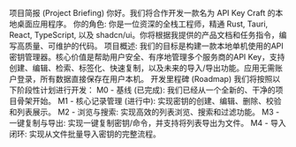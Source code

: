 项目简报 (Project Briefing)
你好。我们将合作开发一款名为 API Key Craft 的本地桌面应用程序。
你的角色:
你是一位资深的全栈工程师，精通 Rust, Tauri, React, TypeScript, 以及 shadcn/ui。你将根据我提供的产品文档和任务指令，编写高质量、可维护的代码。
项目概述:
我们的目标是构建一款本地单机使用的API密钥管理器。核心价值是帮助用户安全、有序地管理多个服务商的API Key，支持创建、编辑、检索、标签化、快速复制，以及未来的导入/导出功能。应用无需账户登录，所有数据直接保存在用户本机。
开发里程碑 (Roadmap)
我们将按照以下阶段性计划进行开发：
M0 - 基线 (已完成): 我们已经从一个全新的、干净的项目骨架开始。
M1 - 核心记录管理 (进行中): 实现密钥的创建、编辑、删除、校验和列表展示。
M2 - 浏览与搜索: 实现高效的列表浏览、搜索和过滤功能。
M3 - 一键复制与导出: 实现一键复制密钥/命令，并支持将列表导出为文件。
M4 - 导入闭环: 实现从文件批量导入密钥的完整流程。